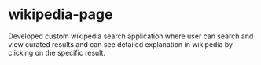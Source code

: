 # wikipedia-page
Developed custom wikipedia search application where user can search and view curated results and can see detailed explanation in wikipedia by clicking on the specific result.
